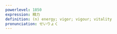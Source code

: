 ```yaml
---
powerlevel: 1850
expression: 精力
definition: (n) energy; vigor; vigour; vitality
pronunciation: せいりょく
---
```

